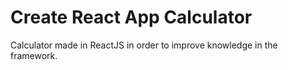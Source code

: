 # Create React App Calculator

Calculator made in ReactJS in order to improve knowledge in the framework.
